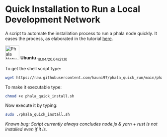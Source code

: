 # Quick Installation to Run a Local Development Network
A script to automate the installation process to run a phala node quickly. It eases the process, as elaborated in the tutorial [here](https://wiki.phala.network/en-us/docs/developer/run-a-local-development-network/).

<p align="left">
    <img alt="Phala Network" src="https://user-images.githubusercontent.com/37558304/145892648-bc3562f8-47e0-4cc9-a8a1-05b1ee8baab1.png" width="45">
    <b class="heading">Ubuntu</b> <sub> 18.04/20.04/21.10 </sub>
  </a>
</p>

To get the shell script type:

```bash
wget https://raw.githubusercontent.com/hauni97/phala_quick_run/main/phala_quick_install.sh
```

To make it executable type:

```bash
chmod +x phala_quick_install.sh
```

Now execute it by typing:

```bash
sudo ./phala_quick_install.sh
```

_Known bug: Script currently always concludes node.js & yarn + rust is not installed even if it is._
